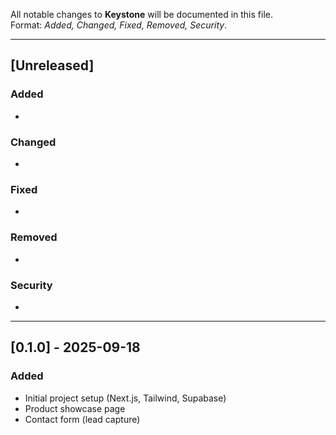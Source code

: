 All notable changes to **Keystone** will be documented in this file.  
Format: *Added, Changed, Fixed, Removed, Security*.

---

## [Unreleased]
### Added
- 

### Changed
- 

### Fixed
- 

### Removed
- 

### Security
- 

---

## [0.1.0] - 2025-09-18
### Added
- Initial project setup (Next.js, Tailwind, Supabase)
- Product showcase page
- Contact form (lead capture)